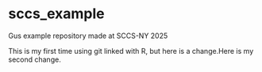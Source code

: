 # sccs_example
Gus example repository made at SCCS-NY 2025

This is my first time using git linked with R, but here is a change.Here is my second change.

